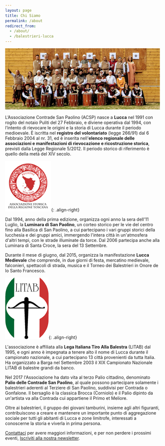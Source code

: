 ```yaml
---
layout: page
title: Chi Siamo
permalink: /about
redirect_from:
  - /about/
  - /balestrieri-lucca
---
```


![foto gruppo contrade san paolino](/images/contrade-san-paolino.jpg)

L’Associazione Contrade San Paolino (ACSP) nasce a **Lucca** nel 1991 con rogito
del notaio Puliti del 27 Febbraio, e diviene operativa dal 1994, con l’intento
di rievocare le origini e la storia di Lucca durante il periodo medioevale. È
iscritta nel **registro del volontariato** (legge 266/91) dal 6 Febbraio 2004 al
nr. 31, ed è inserita nell'**elenco regionale delle associazioni e
manifestazioni di rievocazione e ricostruzione storica**, previsti dalla Legge
Regionale 5/2012. Il periodo storico di riferimento è quello della metà del XIV
secolo.

![regione toscana](/images/regtosc.png){: .align-right}

Dal 1994, anno della prima edizione, organizza ogni anno la sera dell'11 Luglio,
la **Luminara di San Paolino**, un corteo storico per le vie del centro fino alla
Basilica di San Paolino, a cui partecipano i vari gruppi storici della lucchesia
e dei gruppi amici, immergendo l'intera città in un'atmosfera d'altri tempi, con
le strade illuminate da torce. Dal 2006 partecipa anche alla Luminara di Santa
Croce, la sera del 13 Settembre.

Durante il mese di giugno, dal 2015, organizza la manifestazione **Lucca
Medievale** che comprende, in due giorni di festa, mercatino medievale,
falconieri, spettacoli di strada, musica e il Torneo dei Balestrieri in Onore de
lo Santo Francesco.

![litab lega italiana tiro alla balestra](/images/litab.gif){: .align-right}

L'associazione è affiliata alla **Lega Italiana Tiro Alla Balestra** (LITAB) dal
1995, e ogni anno è impegnata a tenere alto il nome di Lucca durante il
campionato nazionale, a cui partecipano 13 città provenienti da tutta Italia. Ha
organizzato a Barga nel Settembre 2003 il XIX Campionato Nazionale LITAB di
balestre grandi da banco.

Nel 2017 l'Associazione ha dato vita al terzo Palio cittadino, denominato
**Palio delle Contrade San Paolino**, al quale possono partecipare solamente i
balestrieri aderenti al Terziere di San Paolino, suddivisi per Contrada o
Gonfalone. Il bersaglio è la classica Brocca (Corniolo) e il Palio dipinto da
un'artista va alla Contrada cui appartiene il Primo et Meliore.

Oltre ai balestrieri, il gruppo dei giovani tamburini, insieme agli altri
figuranti, contribuiscono a creare e mantenere un importante punto di
aggregazione sociale per tutti gli abitanti di Lucca e zone limitrofe,
interessati a conoscerne la storia e viverla in prima persona.

[Contattaci](/contatti/) per avere maggiori informazioni, e per non perdere i
prossimi eventi, [Iscriviti alla nostra newsletter](/newsletter/).